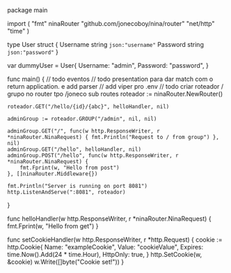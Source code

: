 package main

import (
"fmt"
ninaRouter "github.com/jonecoboy/nina/router"
"net/http"
"time"
)

type User struct {
Username string `json:"username"`
Password string `json:"password"`
}

var dummyUser = User{
Username: "admin",
Password: "password",
}

func main() {
// todo eventos
// todo presentation para dar match com o return application. e add parser
// add viper pro .env
// todo criar roteador  / grupo no router tpo /joneco sub routes
roteador := ninaRouter.NewRouter()

	roteador.GET("/hello/{id}/{abc}", helloHandler, nil)

	adminGroup := roteador.GROUP("/admin", nil, nil)

	adminGroup.GET("/", func(w http.ResponseWriter, r *ninaRouter.NinaRequest) { fmt.Println("Request to / from group") }, nil)
	adminGroup.GET("/hello", helloHandler, nil)
	adminGroup.POST("/hello", func(w http.ResponseWriter, r *ninaRouter.NinaRequest) {
		fmt.Fprint(w, "Hello from post")
	}, []ninaRouter.Middleware{})

	fmt.Println("Server is running on port 8081")
	http.ListenAndServe(":8081", roteador)

}

func helloHandler(w http.ResponseWriter, r *ninaRouter.NinaRequest) {
fmt.Fprint(w, "Hello from get")
}

func setCookieHandler(w http.ResponseWriter, r *http.Request) {
cookie := http.Cookie{
Name:     "exampleCookie",
Value:    "cookieValue",
Expires:  time.Now().Add(24 * time.Hour),
HttpOnly: true,
}
http.SetCookie(w, &cookie)
w.Write([]byte("Cookie set!"))
}
